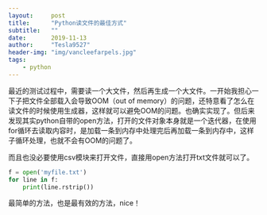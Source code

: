 ```yaml
---
layout:     post
title:      "Python读文件的最佳方式"
subtitle:   ""
date:       2019-11-13
author:     "Tesla9527"
header-img: "img/vancleefarpels.jpg"
tags:
    - python
---
```


最近的测试过程中，需要读一个大文件，然后再生成一个大文件。一开始我担心一下子把文件全部载入会导致OOM（out of memory）的问题，还特意看了怎么在读文件的时候使用生成器，这样就可以避免OOM的问题。也确实实现了。但后来发现其实python自带的open方法，打开的文件对象本身就是一个迭代器，在使用for循环去读取内容时，是加载一条到内存中处理完后再加载一条到内存中，这样子循环处理，也就不会有OOM的问题了。

而且也没必要使用csv模块来打开文件，直接用open方法打开txt文件就可以了。
```python
f = open('myfile.txt')
for line in f:
    print(line.rstrip())
```

最简单的方法，也是最有效的方法，nice！